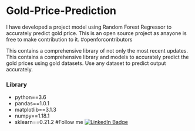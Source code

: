 # Gold-Price-Prediction
I have developed a project model using Random Forest Regressor to accurately predict gold price.
This is an open source project as anayone is free to make contribution to it. #openforcontributors

This contains a comprehensive library of not only the most recent updates. This contains a comprehensive library and models to accurately predict the gold prices using gold datasets. Use any dataset to predict output accurately.

### Library
- python==3.6
- pandas==1.0.1
- matplotlib==3.1.3
- numpy==1.18.1
- sklearn==0.21.2
#Follow me
[![LinkedIn Badge](https://img.shields.io/badge/LinkedIn-Profile-informational?style=flat&logo=linkedin&logoColor=white&color=0D76A8)](https://www.linkedin.com/in/ashmit-singh-832b36202)
